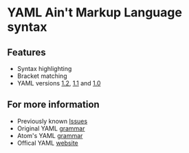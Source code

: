 # YAML Ain't Markup Language syntax

## Features

- Syntax highlighting
- Bracket matching
- YAML versions [1.2](https://yaml.org/spec/1.2.2), [1.1](https://yaml.org/spec/1.1/) and [1.0](https://yaml.org/spec/1.0/)


## For more information

- Previously known [Issues](https://github.com/RedCMD/YAML-Syntax-Highlighter/issues/1)
- Original YAML [grammar](https://github.com/textmate/yaml.tmbundle)
- Atom's YAML [grammar](https://github.com/atom/language-yaml)
- Offical YAML [website](https://yaml.org/)